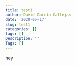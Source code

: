 ```yaml
---
title: test1
author: David García Callejas
date: '2020-05-17'
slug: test1
categories: []
tags: []
Description: ''
Tags: []
---
```


hey
